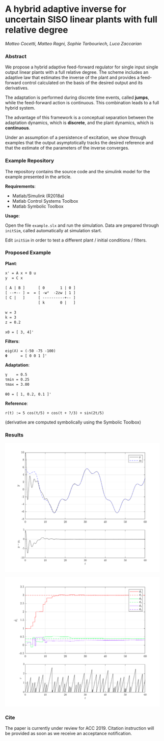 # A hybrid adaptive inverse for uncertain SISO linear plants with full relative degree

_Matteo Cocetti, Matteo Ragni, Sophie Tarbouriech, Luca Zaccarian_

### Abstract

We propose a hybrid adaptive feed-forward regulator for single input single 
output linear plants with a full relative degree. The scheme includes an adaptive 
law that estimates the inverse of the plant and provides a feed-forward control 
calculated on the basis of the desired output and its derivatives. 

The adaptation is performed during discrete time events, called **jumps**, 
while the feed-forward action is continuous. This combination leads to a 
full hybrid system. 

The advantage of this framework is a conceptual separation between the 
adaptation dynamics, which is **discrete**, and the plant dynamics, which 
is **continuous**. 

Under an assumption of a persistence of excitation, we show through 
examples that the output asymptotically tracks the desired reference and that 
the estimate of the parameters of the inverse converges.

### Example Repository

The repository contains the source code and the simulink model for the example
presented in the article.

**Requirements**:

 * Matlab/Simulink (R2018a)
 * Matlab Control Systems Toolbox
 * Matlab Symbolic Toolbox

**Usage**:

Open the file `example.slx` and run the simulation. Data are prepared through
`initSim`, called automatically at simulation start.

Edit `initSim` in order to test a different plant / initial conditions / filters.

### Proposed Example

**Plant**:
```
x' = A x + B u
y  = C x

[ A | B ]      [ 0       1 | 0 ]
[ --+-- ] =  = [ -w²  -2zw | 1 ]
[ C |   ]      [ ----------+-- ]
               [ k       0 |   ]

w = 3
k = 3
z = 0.2

x0 = [ 3, 4]'
```

**Filters**:
```
eig(Λ) = (-50 -75 -100)
Φ      = [ 0 0 1 ]'
```

**Adaptation**:
```
γ    = 0.5
τmin = 0.25
τmax = 3.00

θ0 = [ 1, 0.2, 0.1 ]'
```

**Reference**:
```
r(t) := 5 cos(t/5) + cos(t + ?/3) + sin(2t/5)
```
(derivative are computed symbolically using the Symbolic Toolbox)

### Results

![Figure 1](img/figure1.png)

![Figure 2](img/figure2.png)

### Cite

The paper is currently under review for ACC 2019. Citation instruction will be provided as soon as we receive an acceptance notification.
